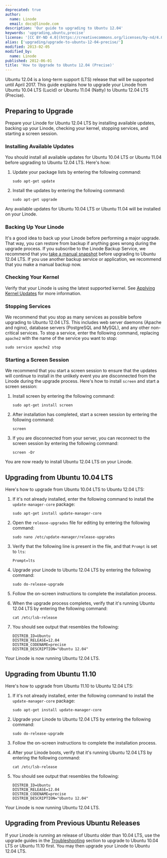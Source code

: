```yaml
---
deprecated: true
author:
  name: Linode
  email: docs@linode.com
description: 'Our guide to upgrading to Ubuntu 12.04'
keywords: 'upgrading,ubuntu,precise'
license: '[CC BY-ND 4.0](https://creativecommons.org/licenses/by-nd/4.0)'
alias: ['upgrading/upgrade-to-ubuntu-12-04-precise/']
modified: 2013-02-05
modified_by:
  name: Linode
published: 2012-06-01
title: 'How to Upgrade to Ubuntu 12.04 (Precise)'
---
```


Ubuntu 12.04 is a long-term support (LTS) release that will be supported until April 2017. This guide explains how to upgrade your Linode from Ubuntu 10.04 LTS (Lucid) or Ubuntu 11.04 (Natty) to Ubuntu 12.04 LTS (Precise).

Preparing to Upgrade
--------------------

Prepare your Linode for Ubuntu 12.04 LTS by installing available updates, backing up your Linode, checking your kernel, stopping services, and starting a screen session.

### Installing Available Updates

You should install all available updates for Ubuntu 10.04 LTS or Ubuntu 11.04 before upgrading to Ubuntu 12.04 LTS. Here's how:

1.  Update your package lists by entering the following command:

        sudo apt-get update

2.  Install the updates by entering the following command:

        sudo apt-get upgrade

Any available updates for Ubuntu 10.04 LTS or Ubuntu 11.04 will be installed on your Linode.

### Backing Up Your Linode

It's a good idea to back up your Linode before performing a major upgrade. That way, you can restore from backup if anything goes wrong during the upgrade process. If you subscribe to the Linode Backup Service, we recommend that you [take a manual snapshot](/docs/backup-service#sph_id2) before upgrading to Ubuntu 12.04 LTS. If you use another backup service or application, we recommend that you make a manual backup now.

### Checking Your Kernel

Verify that your Linode is using the latest supported kernel. See [Applying Kernel Updates](/docs/monitoring-and-maintaining#sph_applying-kernel-updates) for more information.

### Stopping Services

We recommend that you stop as many services as possible before upgrading to Ubuntu 12.04 LTS. This includes web server daemons (Apache and nginx), database servers (PostgreSQL and MySQL), and any other non-critical services. To stop a service, enter the following command, replacing `apache2` with the name of the service you want to stop:

    sudo service apache2 stop

### Starting a Screen Session

We recommend that you start a screen session to ensure that the updates will continue to install in the unlikely event you are disconnected from the Linode during the upgrade process. Here's how to install `screen` and start a screen session:

1.  Install screen by entering the following command:

        sudo apt-get install screen

2.  After installation has completed, start a screen session by entering the following command:

        screen

3.  If you are disconnected from your server, you can reconnect to the screen session by entering the following command:

        screen -Dr

You are now ready to install Ubuntu 12.04 LTS on your Linode.

Upgrading from Ubuntu 10.04 LTS
-------------------------------

Here's how to upgrade from Ubuntu 10.04 LTS to Ubuntu 12.04 LTS:

1.  If it's not already installed, enter the following command to install the `update-manager-core` package:

        sudo apt-get install update-manager-core

2.  Open the `release-upgrades` file for editing by entering the following command:

        sudo nano /etc/update-manager/release-upgrades

3.  Verify that the following line is present in the file, and that `Prompt` is set to `lts`:

        Prompt=lts

4.  Upgrade your Linode to Ubuntu 12.04 LTS by entering the following command:

        sudo do-release-upgrade

5.  Follow the on-screen instructions to complete the installation process.
6.  When the upgrade process completes, verify that it's running Ubuntu 12.04 LTS by entering the following command:

        cat /etc/lsb-release

7.  You should see output that resembles the following:

        DISTRIB_ID=Ubuntu
        DISTRIB_RELEASE=12.04
        DISTRIB_CODENAME=precise
        DISTRIB_DESCRIPTION="Ubuntu 12.04"

Your Linode is now running Ubuntu 12.04 LTS.

Upgrading from Ubuntu 11.10
---------------------------

Here's how to upgrade from Ubuntu 11.10 to Ubuntu 12.04 LTS:

1.  If it's not already installed, enter the following command to install the `update-manager-core` package:

        sudo apt-get install update-manager-core

2.  Upgrade your Linode to Ubuntu 12.04 LTS by entering the following command:

        sudo do-release-upgrade

3.  Follow the on-screen instructions to complete the installation process.
4.  After your Linode boots, verify that it's running Ubuntu 12.04 LTS by entering the following command:

        cat /etc/lsb-release

5.  You should see output that resembles the following:

        DISTRIB_ID=Ubuntu
        DISTRIB_RELEASE=12.04
        DISTRIB_CODENAME=precise
        DISTRIB_DESCRIPTION="Ubuntu 12.04"

Your Linode is now running Ubuntu 12.04 LTS.

Upgrading from Previous Ubuntu Releases
---------------------------------------

If your Linode is running an release of Ubuntu older than 10.04 LTS, use the upgrade guides in the [Troubleshooting](/docs/troubleshooting) section to upgrade to Ubuntu 10.04 LTS or Ubuntu 11.10 first. You may then upgrade your Linode to Ubuntu 12.04 LTS.



